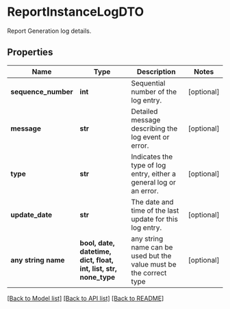 # ReportInstanceLogDTO

Report Generation log details.

## Properties
Name | Type | Description | Notes
------------ | ------------- | ------------- | -------------
**sequence_number** | **int** | Sequential number of the log entry. | [optional] 
**message** | **str** | Detailed message describing the log event or error. | [optional] 
**type** | **str** | Indicates the type of log entry, either a general log or an error. | [optional] 
**update_date** | **str** | The date and time of the last update for this log entry. | [optional] 
**any string name** | **bool, date, datetime, dict, float, int, list, str, none_type** | any string name can be used but the value must be the correct type | [optional]

[[Back to Model list]](../README.md#documentation-for-models) [[Back to API list]](../README.md#documentation-for-api-endpoints) [[Back to README]](../README.md)


